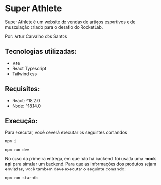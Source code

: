 # Super Athlete

Super Athlete é um website de vendas de artigos esportivos e de musculação criado para o desafio do RocketLab.

Por: Artur Carvalho dos Santos

## Tecnologias utilizadas:
- Vite
- React Typescript
- Tailwind css

## Requisitos:
- React: ^18.2.0
- Node: ^18.14.0

## Execução:
Para executar, você deverá executar os seguintes comandos

```npm i``` 

```npm run dev```

No caso da primeira entrega, em que não há backend, foi usada uma **mock api** para simular um backend.
Para que as informações dos produtos sejam enviadas, você também deve executar o seguinte comando:

```npm run startdb```
